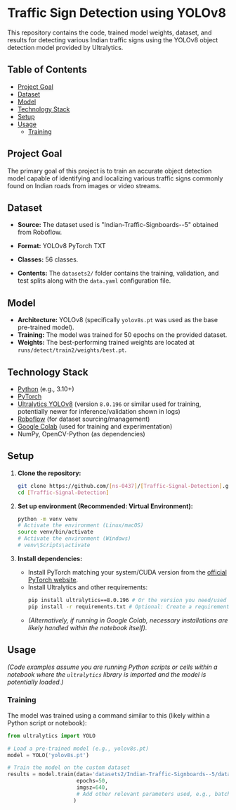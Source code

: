 # Traffic Sign Detection using YOLOv8

This repository contains the code, trained model weights, dataset, and results for detecting various Indian traffic signs using the YOLOv8 object detection model provided by Ultralytics.


## Table of Contents

*   [Project Goal](#project-goal)
*   [Dataset](#dataset)
*   [Model](#model)
*   [Technology Stack](#technology-stack)
*   [Setup](#setup)
*   [Usage](#usage)
    *   [Training](#training)

## Project Goal

The primary goal of this project is to train an accurate object detection model capable of identifying and localizing various traffic signs commonly found on Indian roads from images or video streams.

## Dataset

*   **Source:** The dataset used is "Indian-Traffic-Signboards--5" obtained from Roboflow.
    <!-- Optional: Add link if your dataset version is public on Roboflow -->
    <!-- [Link to Roboflow Dataset](https://app.roboflow.com/...) -->
*   **Format:** YOLOv8 PyTorch TXT
*   **Classes:** 56 classes.

*   **Contents:** The `datasets2/` folder contains the training, validation, and test splits along with the `data.yaml` configuration file.

## Model

*   **Architecture:** YOLOv8 (specifically `yolov8s.pt` was used as the base pre-trained model).
*   **Training:** The model was trained for 50 epochs on the provided dataset.
*   **Weights:** The best-performing trained weights are located at `runs/detect/train2/weights/best.pt`.

## Technology Stack

*   [Python](https://www.python.org/) (e.g., 3.10+)
*   [PyTorch](https://pytorch.org/)
*   [Ultralytics YOLOv8](https://github.com/ultralytics/ultralytics) (version `8.0.196` or similar used for training, potentially newer for inference/validation shown in logs)
*   [Roboflow](https://roboflow.com/) (for dataset sourcing/management)
*   [Google Colab](https://colab.research.google.com/) (used for training and experimentation)
*   NumPy, OpenCV-Python (as dependencies)

## Setup

1.  **Clone the repository:**
    ```bash
    git clone https://github.com/[ns-0437]/[Traffic-Signal-Detection].git
    cd [Traffic-Signal-Detection]
    ```

2.  **Set up environment (Recommended: Virtual Environment):**
    ```bash
    python -m venv venv
    # Activate the environment (Linux/macOS)
    source venv/bin/activate
    # Activate the environment (Windows)
    # venv\Scripts\activate
    ```

3.  **Install dependencies:**
    *   Install PyTorch matching your system/CUDA version from the [official PyTorch website](https://pytorch.org/get-started/locally/).
    *   Install Ultralytics and other requirements:
        ```bash
        pip install ultralytics==8.0.196 # Or the version you need/used
        pip install -r requirements.txt # Optional: Create a requirements.txt if needed
        ```
    *   *(Alternatively, if running in Google Colab, necessary installations are likely handled within the notebook itself).*

## Usage

*(Code examples assume you are running Python scripts or cells within a notebook where the `ultralytics` library is imported and the model is potentially loaded.)*

### Training

The model was trained using a command similar to this (likely within a Python script or notebook):

```python
from ultralytics import YOLO

# Load a pre-trained model (e.g., yolov8s.pt)
model = YOLO('yolov8s.pt')

# Train the model on the custom dataset
results = model.train(data='datasets2/Indian-Traffic-Signboards--5/data.yaml',
                      epochs=50,
                      imgsz=640,
                      # Add other relevant parameters used, e.g., batch, device etc.
                     )

